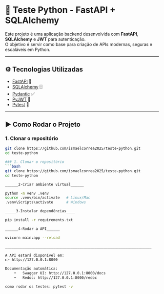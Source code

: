 # 🚀 Teste Python - FastAPI + SQLAlchemy

Este projeto é uma aplicação backend desenvolvida com **FastAPI**, **SQLAlchemy** e **JWT** para autenticação.  
O objetivo é servir como base para criação de APIs modernas, seguras e escaláveis em Python.

---

## ⚙️ Tecnologias Utilizadas
- [FastAPI](https://fastapi.tiangolo.com/) 🚀
- [SQLAlchemy](https://www.sqlalchemy.org/) 🗄️
- [Pydantic](https://docs.pydantic.dev/) ✅
- [PyJWT](https://pyjwt.readthedocs.io/) 🔐
- [Pytest](https://docs.pytest.org/) 🧪

---

## ▶️ Como Rodar o Projeto
### 1. Clonar o repositório
```bash
git clone https://github.com/ismaelcorrea2025/teste-python.git
cd teste-python

### 1. Clonar o repositório
```bash
git clone https://github.com/ismaelcorrea2025/teste-python.git
cd teste-python

______2-Criar ambiente virtual______

python -m venv .venv
source .venv/bin/activate   # Linux/Mac
.venv\Scripts\activate      # Windows

_____3-Instalar dependências____

pip install -r requirements.txt

______4-Rodar a API______

uvicorn main:app --reload

___________________________________________________________________

A API estará disponível em:
👉 http://127.0.0.1:8000

Documentação automática:
	•	Swagger UI: http://127.0.0.1:8000/docs
	•	Redoc: http://127.0.0.1:8000/redoc

como rodar os testes: pytest -v
